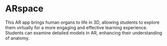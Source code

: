# ARspace
This AR app brings human organs to life in 3D, allowing students to explore them virtually for a more engaging and effective learning experience.  Students can examine detailed models in AR, enhancing their understanding of anatomy.
